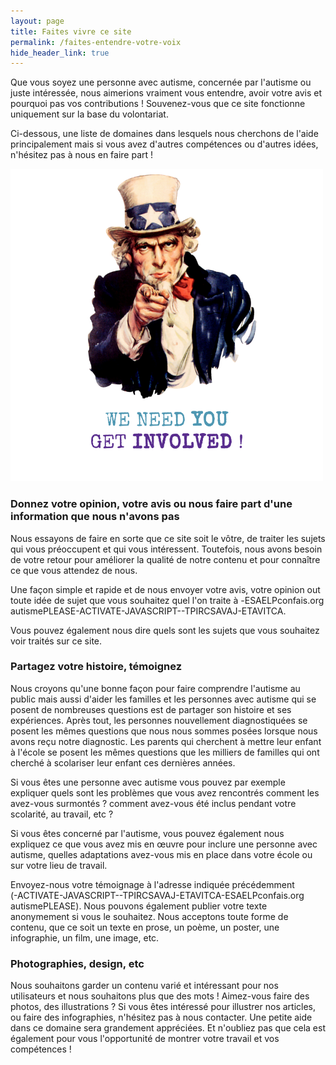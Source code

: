```yaml
---
layout: page
title: Faites vivre ce site
permalink: /faites-entendre-votre-voix
hide_header_link: true
---
```



Que vous soyez une personne avec autisme, concernée par l'autisme ou juste intéressée, nous aimerions vraiment
vous entendre, avoir votre avis et pourquoi pas vos contributions&nbsp;!
Souvenez-vous que ce site fonctionne uniquement sur la base du volontariat.

Ci-dessous, une liste de domaines dans lesquels nous cherchons de l'aide principalement mais si
vous avez d'autres compétences ou d'autres idées, n'hésitez pas à nous en faire part&nbsp;!


<img src="/assets/pages/ce-que-vous-pouvez-faire-pour-nous/we_need_you.png" width="500" alt="Nous avons besoin de vous !" class="center" />

### Donnez votre opinion, votre avis ou nous faire part d'une information que nous n'avons pas

<a id="opinion"></a>

Nous essayons de faire en sorte que ce site soit le vôtre, de traiter les sujets
qui vous préoccupent et qui vous intéressent.
Toutefois, nous avons besoin de votre retour pour améliorer la qualité de notre contenu et pour 
connaître ce que vous attendez de nous.

Une façon simple et rapide et de nous envoyer votre avis, votre opinion out toute idée de sujet que vous souhaitez quel l'on
traite à <span class="contact"><span id="contact">PLEASE-ACTIVATE-JAVASCRIPT--TPIRCSAVAJ-ETAVITCA-ESAELP</span></span>.

Vous pouvez également nous dire quels sont les sujets que vous souhaitez voir traités sur ce site.


### Partagez votre histoire, témoignez

<a id="histoire"></a>

Nous croyons qu'une bonne façon pour faire comprendre l'autisme au public mais aussi d'aider les
familles et les personnes avec autisme qui se posent de nombreuses questions est
de partager son histoire et ses expériences.
Après tout, les personnes nouvellement diagnostiquées se posent les mêmes questions que nous nous sommes posées lorsque nous avons reçu notre diagnostic.
Les parents qui cherchent à mettre leur enfant à l'école se posent les mêmes questions que les milliers de familles
qui ont cherché à scolariser leur enfant ces dernières années.

Si vous êtes une personne avec autisme vous pouvez par exemple expliquer quels sont
les problèmes que vous avez rencontrés
comment les avez-vous surmontés&nbsp;? comment avez-vous été inclus pendant votre scolarité, au travail, etc&nbsp;?

Si vous êtes concerné par l'autisme, vous pouvez également nous expliquez ce que vous avez mis en œuvre pour inclure une personne avec autisme, quelles adaptations avez-vous mis en place dans votre école ou sur votre lieu de travail.

Envoyez-nous votre témoignage à l'adresse indiquée précédemment (<span class="contact"><span id="contact2">PLEASE-ACTIVATE-JAVASCRIPT--TPIRCSAVAJ-ETAVITCA-ESAELP</span></span>). Nous pouvons également publier votre texte anonymement si vous le souhaitez.
Nous acceptons toute forme de contenu, que ce soit un texte en prose, un poème, un poster, une infographie, un film, une image, etc.

### Photographies, design, etc

Nous souhaitons garder un contenu varié et intéressant pour nos utilisateurs et nous souhaitons plus que des mots&nbsp;!
Aimez-vous faire des photos, des illustrations&nbsp;?
Si vous êtes intéressé pour illustrer nos articles, ou faire des infographies, n'hésitez pas à nous contacter.
Une petite aide dans ce domaine sera grandement appréciées.
Et n'oubliez pas que cela est également pour vous l'opportunité de montrer votre travail et vos compétences&nbsp;!



<script type="text/javascript">
window.document.getElementById('contact').innerHTML = '@';
window.document.getElementById('contact2').innerHTML = '@';
</script>
<style type="text/css">
.contact {
        unicode-bidi: bidi-override;
        direction: rtl;
}

#contact:before, #contact2:before { content: "gro.siafnoc"; }
#contact:after, #contact2:after { content: "emsitua"; }
</style>


